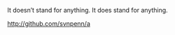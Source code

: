 It doesn’t stand for anything. It does stand for anything.

http://github.com/svnpenn/a

<rp><!--Shuffler-vl4d3a0nc8--></rp>
